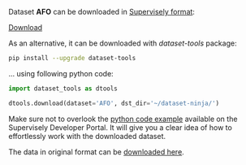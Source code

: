 Dataset **AFO** can be downloaded in [Supervisely format](https://developer.supervisely.com/api-references/supervisely-annotation-json-format):

 [Download](https://assets.supervisely.com/supervisely-supervisely-assets-public/teams_storage/7/L/Hx/XYPGTUNbEnfBYcL2U7eZaHExz8m09CxPgnZnWMuLCc5D5IgIwX9j7B5V58zUvfKmaU0x8Teyo5t9lDhYoFqHyANcbufhM6RarRMPR1XFDyofQyssgmyn8QQuLbtu.tar)

As an alternative, it can be downloaded with *dataset-tools* package:
``` bash
pip install --upgrade dataset-tools
```

... using following python code:
``` python
import dataset_tools as dtools

dtools.download(dataset='AFO', dst_dir='~/dataset-ninja/')
```
Make sure not to overlook the [python code example](https://developer.supervisely.com/getting-started/python-sdk-tutorials/iterate-over-a-local-project) available on the Supervisely Developer Portal. It will give you a clear idea of how to effortlessly work with the downloaded dataset.

The data in original format can be [downloaded here](https://www.kaggle.com/datasets/jangsienicajzkowy/afo-aerial-dataset-of-floating-objects/download?datasetVersionNumber=1).